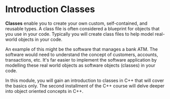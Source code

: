 # Introduction Classes
**Classes** enable you to create your own custom, self-contained, and reusable types. 
A class file is often considered a blueprint for objects that you use in your code. 
Typically you will create class files to help model real-world objects in your code. 

An example of this might be the software that manages a bank ATM.  The software would
need to understand the concept of customers, accounts, transactions, etc.   It's far easier 
to implement the software application by modelling these real world objects as software 
objects (classes) in your code.

In this module, you will gain an introduction to classes in C++ that will cover the basics only.
The second installment of the C++ course will delve deeper into object oriented concepts in C++. 
